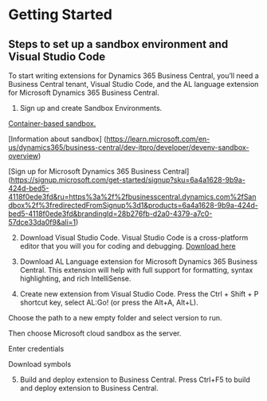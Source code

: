 # Getting Started
## Steps to set up a sandbox environment and Visual Studio Code

To start writing extensions for Dynamics 365 Business Central, you’ll need a Business Central tenant, Visual Studio Code, and the AL language extension for Microsoft Dynamics 365 Business Central.

1.	Sign up and create Sandbox Environments.

[Container-based sandbox.](https://learn.microsoft.com/en-us/dynamics365/business-central/dev-itpro/developer/devenv-get-started-container-sandbox)

[Information about sandbox]
(https://learn.microsoft.com/en-us/dynamics365/business-central/dev-itpro/developer/devenv-sandbox-overview)

[Sign up for Microsoft Dynamics 365 Business Central]
(https://signup.microsoft.com/get-started/signup?sku=6a4a1628-9b9a-424d-bed5-4118f0ede3fd&ru=https%3a%2f%2fbusinesscentral.dynamics.com%2fSandbox%2f%3fredirectedFromSignup%3d1&products=6a4a1628-9b9a-424d-bed5-4118f0ede3fd&brandingId=28b276fb-d2a0-4379-a7c0-57dce33da0f9&ali=1)

2.	Download Visual Studio Code.
Visual Studio Code is a cross-platform editor that you will you for coding and debugging.
[Download here](https://code.visualstudio.com/Download)

3.	Download AL Language extension for Microsoft Dynamics 365 Business Central.
This extension will help with full support for formatting, syntax highlighting, and rich IntelliSense.
 

4.	Create new extension from Visual Studio Code.
Press the Ctrl + Shift + P shortcut key, select AL:Go! (or press the Alt+A, Alt+L).

Choose the path to a new empty folder and select version to run.

Then choose Microsoft cloud sandbox as the server.

Enter credentials

Download symbols

5.	Build and deploy extension to Business Central.
Press Ctrl+F5 to build and deploy extension to Business Central.

